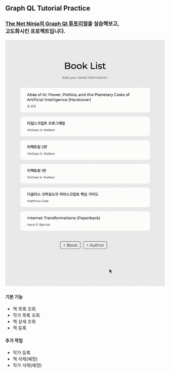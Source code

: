 ## Graph QL Tutorial Practice

### <a href="https://www.youtube.com/watch?v=Y0lDGjwRYKw&list=PL4cUxeGkcC9iK6Qhn-QLcXCXPQUov1U7f" target="_blank">The Net Ninja의 Graph Ql 튜토리얼</a>을 실습해보고,<br/> 고도화시킨 프로젝트입니다.

<img src="./tutorial_gif.gif" alt="tutorial gif" widtt="400"/>

<br/>

#### 기본 기능

- 책 목록 조회
- 작가 목록 조회
- 책 상세 조회
- 책 등록

#### 추가 작업

- 작가 등록
- 책 삭제(예정)
- 작가 삭제(예정)
  <br/>
  <br/>
